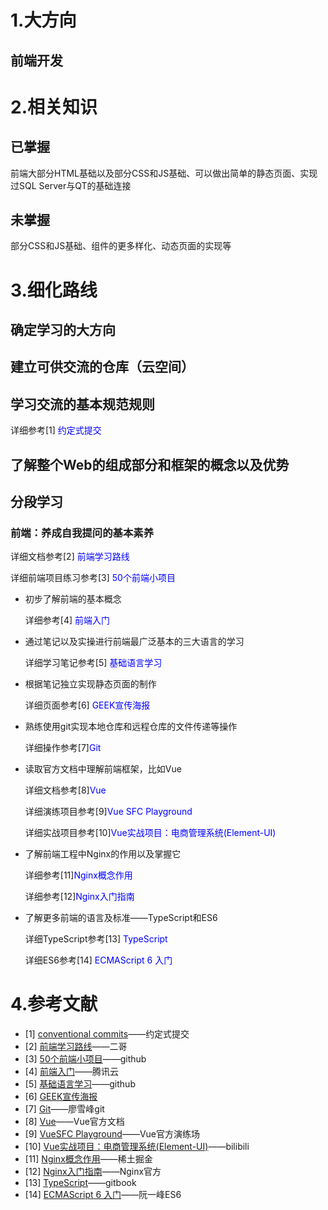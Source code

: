 # 1.大方向

## 前端开发

# 2.相关知识

## 已掌握

前端大部分HTML基础以及部分CSS和JS基础、可以做出简单的静态页面、实现过SQL Server与QT的基础连接

## 未掌握

部分CSS和JS基础、组件的更多样化、动态页面的实现等

# 3.细化路线

## 确定学习的大方向

## 建立可供交流的仓库（云空间）

## 学习交流的基本规范规则

详细参考[1]<font color='blue'> 约定式提交</font>

## 了解整个Web的组成部分和框架的概念以及优势

## 分段学习

### 前端：养成自我提问的基本素养

详细文档参考[2]<font color='blue'> 前端学习路线</font>

详细前端项目练习参考[3]<font color='blue'> 50个前端小项目</font>

- 初步了解前端的基本概念

  详细参考[4]<font color='blue'> 前端入门</font>

- 通过笔记以及实操进行前端最广泛基本的三大语言的学习

  详细学习笔记参考[5] <font color='blue'>基础语言学习</font>

- 根据笔记独立实现静态页面的制作

  详细页面参考[6] <font color='blue'>GEEK宣传海报</font>

- 熟练使用git实现本地仓库和远程仓库的文件传递等操作

  详细操作参考[7]<font color='blue'>Git</font>

- 读取官方文档中理解前端框架，比如Vue

  详细文档参考[8]<font color='blue'>Vue</font>

  详细演练项目参考[9]<font color='blue'>Vue SFC Playground</font>

  详细实战项目参考[10]<font color='blue'>Vue实战项目：电商管理系统(Element-UI)</font>

- 了解前端工程中Nginx的作用以及掌握它

  详细参考[11]<font color='blue'>Nginx概念作用</font>

  详细参考[12]<font color='blue'>Nginx入门指南</font>

- 了解更多前端的语言及标准——TypeScript和ES6

  详细TypeScript参考[13] <font color='blue'>TypeScript</font>

  详细ES6参考[14] <font color='blue'>ECMAScript 6 入门</font>

# 4.参考文献

- [1] [conventional commits](https://www.conventionalcommits.org/en/v1.0.0/)——约定式提交
- [2] [前端学习路线](https://javabetter.cn/xuexiluxian/qianduan.html)——二哥
- [3] [50个前端小项目](https://github.com/bradtraversy/50projects50days)——github
- [4] [前端入门](https://cloud.tencent.com/developer/article/1500136)——腾讯云
- [5] [基础语言学习](https://github.com/deligentsheep/Tasks/blob/main/%E7%AC%AC%E4%B8%89%E9%98%B6%E6%AE%B5%E8%80%83%E6%A0%B8/HTML%2BCSS%2BJS.md)——github
- [6] [GEEK宣传海报](https://github.com/deligentsheep/Tasks/blob/main/%E7%AC%AC%E4%B8%89%E9%98%B6%E6%AE%B5%E8%80%83%E6%A0%B8/HTML%2BCSS%2BJS.md)
- [7] [Git](https://liaoxuefeng.com/books/git/introduction/index.html)——廖雪峰git
- [8] [Vue](https://cn.vuejs.org/guide/introduction.html)——Vue官方文档
- [9] [VueSFC Playground](https://play.vuejs.org/#eNp9kVFLwzAQx7/KeS9TmBuiT6MOVAbqg4oKvuSltLeuM01CcpmF0u/utaXVhzEISe7/vyS/yzV459ziEAlXmITMl47XylDtrGfIaZtGzdAoA5CnnJ5fDHsATxy9GSOAKhQrmD2S1ha+rNf52Wyw2m6RSUaynB6QgKlyOmWSCCDZXa2bprsF2jZZStSrpXGR4XBZ2Zz0rULxFYqVLKfTOEcOmTXbsljsgzVSRw+lMLOVKzX5V8elNUHhasRVmArnz3OvsY80H/VsR9n3EX0f6k5T+OYpkD+Qwsnj1BfEg735eKFa9pMp5FFL9gnznYLVsWMc0u6jyQX7X15P+1R1PSlN8Rk2NZMJY1EdaP/Jfb5CaebDidL/cK8XN2NzsP0F+HSp8w==)——Vue官方演练场
- [10] [Vue实战项目：电商管理系统(Element-UI)](https://www.bilibili.com/video/BV1E7411c7M8/?spm_id_from=333.337.top_right_bar_window_custom_collection.content.click&vd_source=3fc05c3b7f095e12a12ea9850e2e0a35)——bilibili
- [11] [Nginx概念作用](https://juejin.cn/post/6844903793918738440)——稀土掘金
- [12] [Nginx入门指南](https://nginx.org/en/docs/beginners_guide.html)——Nginx官方
- [13] [TypeScript](https://zhongsp.gitbooks.io/typescript-handbook/content/)——gitbook
- [14] [ECMAScript 6 入门](https://es6.ruanyifeng.com/)——阮一峰ES6
